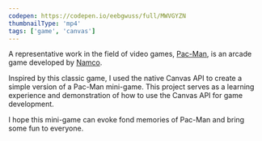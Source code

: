 ```yaml
---
codepen: https://codepen.io/eebgwuss/full/MWVGYZN
thumbnailType: 'mp4'
tags: ['game', 'canvas']
---
```


A representative work in the field of video games, [Pac-Man](https://en.wikipedia.org/wiki/Pac-Man), is an arcade game developed by [Namco](https://en.wikipedia.org/wiki/Namco).

Inspired by this classic game, I used the native Canvas API to create a simple version of a Pac-Man mini-game.
This project serves as a learning experience and demonstration of how to use the Canvas API for game development.

I hope this mini-game can evoke fond memories of Pac-Man and bring some fun to everyone.
